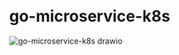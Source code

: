 # go-microservice-k8s

![go-microservice-k8s drawio](https://github.com/user-attachments/assets/3e4e143b-3a15-4379-9485-cb39d8855679)
